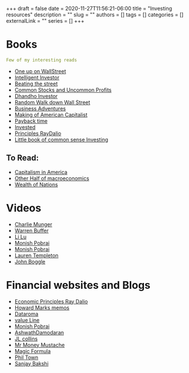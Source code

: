 +++ 
draft = false
date = 2020-11-27T11:56:21-06:00
title = "Investing resources"
description = ""
slug = ""
authors = []
tags = []
categories = []
externalLink = ""
series = []
+++

# Books 

```yaml
Few of my interesting reads
```
 - [One up on WallStreet](https://www.amazon.com/One-Up-Wall-Street-Already/dp/0743200403)
 - [Intelligent Investor](https://www.amazon.com/Intelligent-Investor-Definitive-Investing-Essentials/dp/0060555661)
 - [Beating the street](https://www.amazon.com/Beating-Street-Peter-Lynch/dp/0671891634)
 - [Common Stocks and Uncommon Profits](https://www.amazon.com/Common-Stocks-Uncommon-Profits-Writings/dp/0471445509)
 - [Dhandho Investor](https://www.amazon.com/Dhandho-Investor-Low-Risk-Method-Returns/dp/047004389X)
 - [Random Walk down Wall Street](https://www.amazon.com/Random-Walk-Down-Wall-Street/dp/0393330338)
 - [Business Adventures](https://www.amazon.com/Business-Adventures-Twelve-Classic-Street/dp/1497644895)
 - [Making of American Capitalist](https://www.amazon.com/Buffett-American-Capitalist-Roger-Lowenstein/dp/0812979273)
 - [Payback time](https://www.amazon.com/Payback-Time-Making-Money-Revenge/dp/0307461866)
 - [Invested](https://www.amazon.com/Invested-Warren-Buffett-Charlie-Emotions/dp/0062672657)
 - [Principles RayDalio](https://www.amazon.com/Principles-Life-Work-Ray-Dalio/dp/1501124021)
 - [Little book of common sense Investing](https://www.amazon.com/Little-Book-Common-Sense-Investing/dp/0470102101)
 
 ## To Read:
   - [Capitalism in America](https://www.amazon.com/Capitalism-America-History-Alan-Greenspan/dp/0735222444)
   - [Other Half of macroeconomics](https://www.amazon.com/Other-Half-Macroeconomics-Fate-Globalization/dp/1119482151)
   - [Wealth of Nations](https://www.amazon.com/Wealth-Nations-Adam-Smith/dp/1505577128)



# Videos 

  - [Charlie Munger](https://www.youtube.com/watch?v=S9HgIGzOENA)
  - [Warren Buffer](https://www.youtube.com/watch?v=NwwUb_QoF18)
  - [Li Lu](https://www.youtube.com/watch?v=y3c2PKupiu8)
  - [Monish Pobrai](https://www.youtube.com/watch?v=E_nWM4vjgqE)
  - [Monish Pobrai](https://www.youtube.com/watch?v=kNAuELYN5X4)
  - [Lauren Templeton](https://www.youtube.com/watch?v=K-vW9ByuXTE) 
  - [John Boggle](https://www.youtube.com/watch?v=3uJbHREmUs4)


# Financial websites and Blogs 

  - [Economic Principles Ray Dalio](https://economicprinciples.org/)
  - [Howard Marks memos](https://www.oaktreecapital.com/insights/howard-marks-memos)
  - [Dataroma](https://www.dataroma.com/m/home.php)
  - [value Line](https://www.valueline.com/)
  - [Monish Pobrai](http://www.chaiwithpabrai.com/)
  - [AshwathDamodaran](http://people.stern.nyu.edu/adamodar/New_Home_Page/home.htm)
  - [JL collins](https://jlcollinsnh.com/)
  - [Mr Money Mustache](https://www.mrmoneymustache.com/)
  - [Magic Formula](https://www.magicformulainvesting.com/)
  - [Phil Town](https://www.ruleoneinvesting.com/)
  - [Sanjay Bakshi](https://fundooprofessor.wordpress.com/)